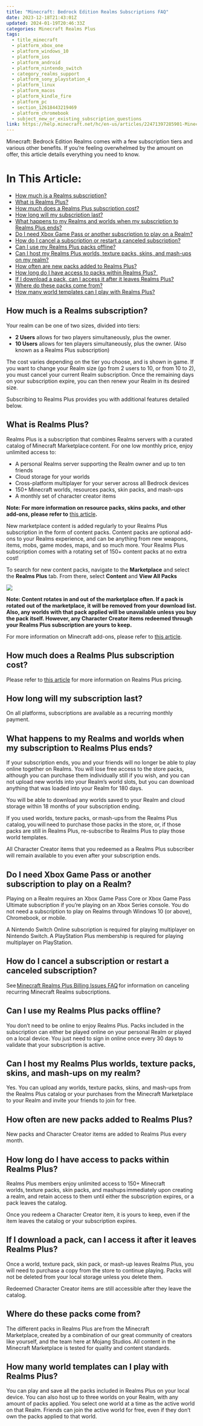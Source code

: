 ```yaml
---
title: "Minecraft: Bedrock Edition Realms Subscriptions FAQ"
date: 2023-12-18T21:43:01Z
updated: 2024-01-19T20:46:33Z
categories: Minecraft Realms Plus
tags:
  - title_minecraft
  - platform_xbox_one
  - platform_windows_10
  - platform_ios
  - platform_android
  - platform_nintendo_switch
  - category_realms_support
  - platform_sony_playstation_4
  - platform_linux
  - platform_macos
  - platform_kindle_fire
  - platform_pc
  - section_12618443219469
  - platform_chromebook
  - subject_new_or_existing_subscription_questions
link: https://help.minecraft.net/hc/en-us/articles/22471397285901-Minecraft-Bedrock-Edition-Realms-Subscriptions-FAQ
---
```


Minecraft: Bedrock Edition Realms comes with a few subscription tiers and various other benefits. If you’re feeling overwhelmed by the amount on offer, this article details everything you need to know. 

# In This Article:

- [How much is a Realms subscription?](#how-much-is-a-realms-subscription)
- [What is Realms Plus?](#what-is-realms-plus)
- [How much does a Realms Plus subscription cost?](#how-much-does-a-realms-plus-subscription-cost)
- [How long will my subscription last?](#how-long-will-my-subscription-last)
- [What happens to my Realms and worlds when my subscription to Realms Plus ends?](#what-happens-to-my-realms-and-worlds-when-my-subscription-to-realms-plus-ends)
- [Do I need Xbox Game Pass or another subscription to play on a Realm?](#do-i-need-xbox-game-pass-or-another-subscription-to-play-on-a-realm)
- [How do I cancel a subscription or restart a canceled subscription?](#how-do-i-cancel-a-subscription-or-restart-a-canceled-subscription)
- [Can I use my Realms Plus packs offline?](#can-i-use-my-realms-plus-packs-offline)
- [Can I host my Realms Plus worlds, texture packs, skins, and mash-ups on my realm?](#can-i-host-my-realms-plus-worlds-texture-packs-skins-and-mash-ups-on-my-realm)
- [How often are new packs added to Realms Plus?](#how-often-are-new-packs-added-to-realms-plus)
- [How long do I have access to packs within Realms Plus?  ](#how-long-do-i-have-access-to-packs-within-realms-plus)
- [If I download a pack, can I access it after it leaves Realms Plus?](#if-i-download-a-pack-can-i-access-it-after-it-leaves-realms-plus)
- [Where do these packs come from?](#where-do-these-packs-come-from)
- [How many world templates can I play with Realms Plus?](#how-many-world-templates-can-i-play-with-realms-plus)

## How much is a Realms subscription?

Your realm can be one of two sizes, divided into tiers:  

- **2 Users** allows for two players simultaneously, plus the owner.  
- **10 Users** allows for ten players simultaneously, plus the owner. (Also known as a Realms Plus subscription)  

The cost varies depending on the tier you choose, and is shown in game. If you want to change your Realm size (go from 2 users to 10, or from 10 to 2), you must cancel your current Realm subscription. Once the remaining days on your subscription expire, you can then renew your Realm in its desired size.  

Subscribing to Realms Plus provides you with additional features detailed below.

## What is Realms Plus?  

Realms Plus is a subscription that combines Realms servers with a curated catalog of Minecraft Marketplace content. For one low monthly price, enjoy unlimited access to:   

- A personal Realms server supporting the Realm owner and up to ten friends 
- Cloud storage for your worlds   
- Cross-platform multiplayer for your server across all Bedrock devices
- 150+ Minecraft worlds, resources packs, skin packs, and mash-ups
- A monthly set of character creator items

**Note: For more information on resource packs, skins packs, and other add-ons, please refer to** [this article](../Minecraft-Bedrock-Edition-Guides/Minecraft-Bedrock-Edition-Add-ons-FAQ.md)**.**

New marketplace content is added regularly to your Realms Plus subscription in the form of content packs. Content packs are optional add-ons to your Realms experience, and can be anything from new weapons, items, mobs, game modes, maps, and so much more. Your Realms Plus subscription comes with a rotating set of 150+ content packs at no extra cost! 

To search for new content packs, navigate to the **Marketplace** and select the **Realms Plus** tab. From there, select **Content** and **View All Packs**

![](https://minecrafthelp.zendesk.com/hc/article_attachments/22471350268429)

**Note: Content rotates in and out of the marketplace often. If a pack is rotated out of the marketplace, it will be removed from your download list. Also, any worlds with that pack applied will be unavailable unless you buy the pack itself. However, any Character Creator items redeemed through your Realms Plus subscription are yours to keep.**

For more information on Minecraft add-ons, please refer to [this article](../Minecraft-Bedrock-Edition-Guides/Minecraft-Bedrock-Edition-Add-ons-FAQ.md).

## How much does a Realms Plus subscription cost?  

Please refer to [this article](https://www.minecraft.net/en-us/realms/bedrock) for more information on Realms Plus pricing.

## How long will my subscription last?  

On all platforms, subscriptions are available as a recurring monthly payment.

## What happens to my Realms and worlds when my subscription to Realms Plus ends?  

If your subscription ends, you and your friends will no longer be able to play online together on Realms. You will lose free access to the store packs, although you can purchase them individually still if you wish, and you can not upload new worlds into your Realm’s world slots, but you can download anything that was loaded into your Realm for 180 days.

You will be able to download any worlds saved to your Realm and cloud storage within 18 months of your subscription ending.   

If you used worlds, texture packs, or mash-ups from the Realms Plus catalog, you will need to purchase those packs in the store, or, if those packs are still in Realms Plus, re-subscribe to Realms Plus to play those world templates.    

All Character Creator items that you redeemed as a Realms Plus subscriber will remain available to you even after your subscription ends. 

## Do I need Xbox Game Pass or another subscription to play on a Realm?  

Playing on a Realm requires an Xbox Game Pass Core or Xbox Game Pass Ultimate subscription if you’re playing on an Xbox Series console. You do not need a subscription to play on Realms through Windows 10 (or above), Chromebook, or mobile.  

A Nintendo Switch Online subscription is required for playing multiplayer on Nintendo Switch. A PlayStation Plus membership is required for playing multiplayer on PlayStation.  

## How do I cancel a subscription or restart a canceled subscription?

See [Minecraft Realms Plus Billing Issues FAQ](../Realms-Troubleshooting-and-Billing/Minecraft-Bedrock-Edition-Realms-Billing-Issues-FAQ.md#h_01FGCVE88JFXE24WPYJJHZGQ9W) for information on canceling recurring Minecraft Realms subscriptions.  

## Can I use my Realms Plus packs offline?  

You don’t need to be online to enjoy Realms Plus. Packs included in the subscription can either be played online on your personal Realm or played on a local device. You just need to sign in online once every 30 days to validate that your subscription is active.    

## Can I host my Realms Plus worlds, texture packs, skins, and mash-ups on my realm?  

Yes. You can upload any worlds, texture packs, skins, and mash-ups from the Realms Plus catalog or your purchases from the Minecraft Marketplace to your Realm and invite your friends to join for free.    

## How often are new packs added to Realms Plus?  

New packs and Character Creator items are added to Realms Plus every month.    

## How long do I have access to packs within Realms Plus?  

Realms Plus members enjoy unlimited access to 150+ Minecraft worlds, texture packs, skin packs, and mashups immediately upon creating a realm, and retain access to them until either the subscription expires, or a pack leaves the catalog.    

Once you redeem a Character Creator item, it is yours to keep, even if the item leaves the catalog or your subscription expires. 

## If I download a pack, can I access it after it leaves Realms Plus?  

Once a world, texture pack, skin pack, or mash-up leaves Realms Plus, you will need to purchase a copy from the store to continue playing. Packs will not be deleted from your local storage unless you delete them.    

Redeemed Character Creator items are still accessible after they leave the catalog. 

## Where do these packs come from?

The different packs in Realms Plus are from the Minecraft Marketplace, created by a combination of our great community of creators like yourself, and the team here at Mojang Studios. All content in the Minecraft Marketplace is tested for quality and content standards.   

## How many world templates can I play with Realms Plus?  

You can play and save all the packs included in Realms Plus on your local device. You can also host up to three worlds on your Realm, with any amount of packs applied. You select one world at a time as the active world on that Realm. Friends can join the active world for free, even if they don’t own the packs applied to that world.
